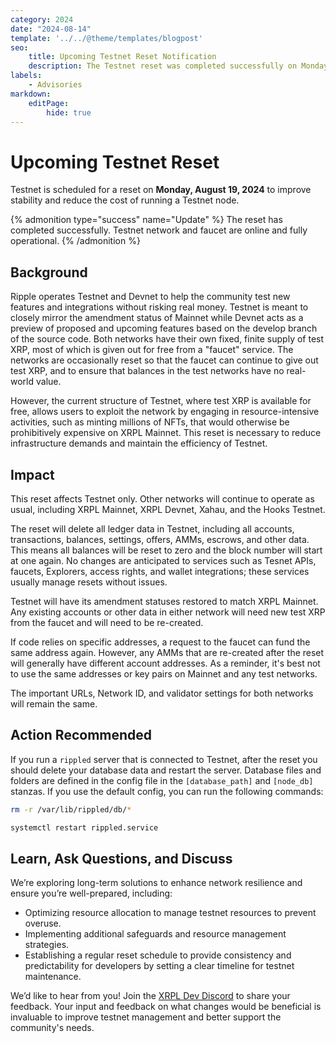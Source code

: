 ```yaml
---
category: 2024
date: "2024-08-14"
template: '../../@theme/templates/blogpost'
seo:
    title: Upcoming Testnet Reset Notification
    description: The Testnet reset was completed successfully on Monday, August 19, 2024 to improve stability and reduce the cost of running a Testnet node. Learn more.
labels:
    - Advisories
markdown:
    editPage:
        hide: true
---
```

# Upcoming Testnet Reset

Testnet is scheduled for a reset on **Monday, August 19, 2024** to improve stability and reduce the cost of running a Testnet node. 

{% admonition type="success" name="Update" %}
The reset has completed successfully. Testnet network and faucet are online and fully operational.
{% /admonition %}

## Background

Ripple operates Testnet and Devnet to help the community test new features and integrations without risking real money. Testnet is meant to closely mirror the amendment status of Mainnet while Devnet acts as a preview of proposed and upcoming features based on the develop branch of the source code. Both networks have their own fixed, finite supply of test XRP, most of which is given out for free from a "faucet" service. The networks are occasionally reset so that the faucet can continue to give out test XRP, and to ensure that balances in the test networks have no real-world value.

However, the current structure of Testnet, where test XRP is available for free, allows users to exploit the network by engaging in resource-intensive activities, such as minting millions of NFTs, that would otherwise be prohibitively expensive on XRPL Mainnet. This reset is necessary to reduce infrastructure demands and maintain the efficiency of Testnet. 

## Impact

This reset affects Testnet only. Other networks will continue to operate as usual, including XRPL Mainnet, XRPL Devnet, Xahau, and the Hooks Testnet.

The reset will delete all ledger data in Testnet, including all accounts, transactions, balances, settings, offers, AMMs, escrows, and other data. This means all balances will be reset to zero and the block number will start at one again. No changes are anticipated to services such as Tesnet APIs, faucets, Explorers, access rights, and wallet integrations; these services usually manage resets without issues.

Testnet will have its amendment statuses restored to match XRPL Mainnet. Any existing accounts or other data in either network will need new test XRP from the faucet and will need to be re-created. 

If code relies on specific addresses, a request  to the faucet can fund the same address again. However, any AMMs that are re-created after the reset will generally have different account addresses. As a reminder, it's best not to use the same addresses or key pairs on Mainnet and any test networks.

The important URLs, Network ID, and validator settings for both networks will remain the same.

## Action Recommended

If you run a `rippled` server that is connected to Testnet, after the reset you should delete your database data and restart the server. Database files and folders are defined in the config file in the `[database_path]` and `[node_db]` stanzas. If you use the default config, you can run the following commands:

```sh
rm -r /var/lib/rippled/db/*

systemctl restart rippled.service
```

## Learn, Ask Questions, and Discuss

We’re exploring long-term solutions to enhance network resilience and ensure you’re well-prepared, including:

* Optimizing resource allocation to manage testnet resources to prevent overuse.
* Implementing additional safeguards and resource management strategies.
* Establishing a regular reset schedule to provide consistency and predictability for developers by setting a clear timeline for testnet maintenance.

We’d like to hear from you!  Join the [XRPL Dev Discord](https://discord.gg/sfX3ERAMjH) to share your feedback. Your input and feedback on what changes would be beneficial is invaluable to improve testnet management and better support the community's needs.

